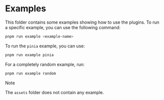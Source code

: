 # Examples

This folder contains some examples showing how to use the plugins. To run a specific example, you can use the following command:

```sh
pnpm run example <example-name>
```

To run the `pinia` example, you can use:

```sh
pnpm run example pinia
```

For a completely random example, run:

```sh
pnpm run example random
```

> [!NOTE]
> The `assets` folder does not contain any example.
